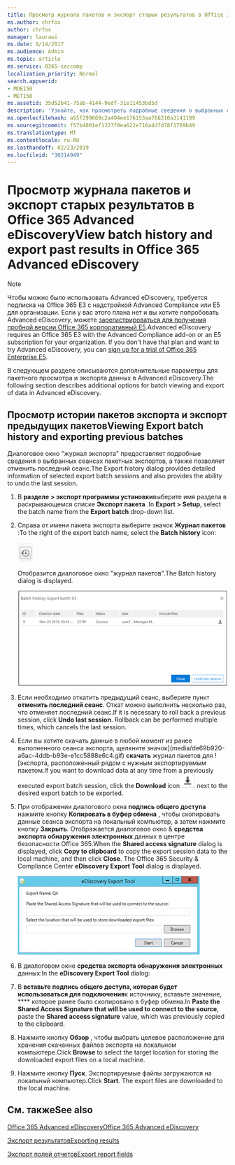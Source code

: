 ```yaml
---
title: Просмотр журнала пакетов и экспорт старых результатов в Office 365 Advanced eDiscovery
ms.author: chrfox
author: chrfox
manager: laurawi
ms.date: 9/14/2017
ms.audience: Admin
ms.topic: article
ms.service: O365-seccomp
localization_priority: Normal
search.appverid:
- MOE150
- MET150
ms.assetid: 35d52b41-75ab-4144-9edf-31e11453bd5d
description: 'Узнайте, как просмотреть подробные сведения о выбранных сеансах пакетного экспорта и как отменить последний сеанс экспорта в Office 365 Advanced eDiscovery.  '
ms.openlocfilehash: a55f299669c2a404ee176153aa766210a3141199
ms.sourcegitcommit: f57b4001ef1327f0ea622e716a4d7d78f1769b49
ms.translationtype: MT
ms.contentlocale: ru-RU
ms.lasthandoff: 02/23/2019
ms.locfileid: "30214949"
---
```

# <a name="view-batch-history-and-export-past-results-in-office-365-advanced-ediscovery"></a><span data-ttu-id="7d603-103">Просмотр журнала пакетов и экспорт старых результатов в Office 365 Advanced eDiscovery</span><span class="sxs-lookup"><span data-stu-id="7d603-103">View batch history and export past results in Office 365 Advanced eDiscovery</span></span>

> [!NOTE]
> <span data-ttu-id="7d603-p101">Чтобы можно было использовать Advanced eDiscovery, требуется подписка на Office 365 E3 с надстройкой Advanced Compliance или E5 для организации. Если у вас этого плана нет и вы хотите попробовать Advanced eDiscovery, можете [зарегистрироваться для получения пробной версии Office 365 корпоративный E5](https://go.microsoft.com/fwlink/p/?LinkID=698279).</span><span class="sxs-lookup"><span data-stu-id="7d603-p101">Advanced eDiscovery requires an Office 365 E3 with the Advanced Compliance add-on or an E5 subscription for your organization. If you don't have that plan and want to try Advanced eDiscovery, you can [sign up for a trial of Office 365 Enterprise E5](https://go.microsoft.com/fwlink/p/?LinkID=698279).</span></span> 
  
<span data-ttu-id="7d603-106">В следующем разделе описываются дополнительные параметры для пакетного просмотра и экспорта данных в Advanced eDiscovery.</span><span class="sxs-lookup"><span data-stu-id="7d603-106">The following section describes additional options for batch viewing and export of data in Advanced eDiscovery.</span></span> 
  
## <a name="viewing-export-batch-history-and-exporting-previous-batches"></a><span data-ttu-id="7d603-107">Просмотр истории пакетов экспорта и экспорт предыдущих пакетов</span><span class="sxs-lookup"><span data-stu-id="7d603-107">Viewing Export batch history and exporting previous batches</span></span>

<span data-ttu-id="7d603-108">Диалоговое окно "журнал экспорта" предоставляет подробные сведения о выбранных сеансах пакетных экспортов, а также позволяет отменить последний сеанс.</span><span class="sxs-lookup"><span data-stu-id="7d603-108">The Export history dialog provides detailed information of selected export batch sessions and also provides the ability to undo the last session.</span></span>
  
1. <span data-ttu-id="7d603-109">В **разделе \> экспорт программы установки**выберите имя раздела в раскрывающемся списке **Экспорт пакета** .</span><span class="sxs-lookup"><span data-stu-id="7d603-109">In **Export \> Setup**, select the batch name from the **Export batch** drop-down list.</span></span> 
    
2. <span data-ttu-id="7d603-110">Справа от имени пакета экспорта выберите значок **Журнал пакетов** :</span><span class="sxs-lookup"><span data-stu-id="7d603-110">To the right of the export batch name, select the **Batch history** icon:</span></span> 
    
    ![Значок журнала пакета для экспорта](media/a14f6ef9-0c3c-4851-b65d-9380f2d8a38a.gif)
  
    <span data-ttu-id="7d603-112">Отобразится диалоговое окно "журнал пакетов".</span><span class="sxs-lookup"><span data-stu-id="7d603-112">The Batch history dialog is displayed.</span></span>
    
    ![Журнал пакета для экспорта](media/04c5b75c-348c-491d-b4fe-716659333890.png)
  
3. <span data-ttu-id="7d603-p102">Если необходимо откатить предыдущий сеанс, выберите пункт **отменить последний сеанс**. Откат можно выполнить несколько раз, что отменяет последний сеанс.</span><span class="sxs-lookup"><span data-stu-id="7d603-p102">If it is necessary to roll back a previous session, click **Undo last session**. Rollback can be performed multiple times, which cancels the last session.</span></span>
    
4. <span data-ttu-id="7d603-116">Если вы хотите скачать данные в любой момент из ранее выполненного сеанса экспорта, щелкните значок](media/de69b920-a6ac-4ddb-b93e-e1cc5888e6c4.gif) **скачать** журнал пакетов для ![экспорта, расположенный рядом с нужным экспортируемым пакетом.</span><span class="sxs-lookup"><span data-stu-id="7d603-116">If you want to download data at any time from a previously executed export batch session, click the **Download** icon ![Export batch history download icon](media/de69b920-a6ac-4ddb-b93e-e1cc5888e6c4.gif) next to the desired export batch to be exported.</span></span> 
    
5. <span data-ttu-id="7d603-p103">При отображении диалогового окна **подпись общего доступа** нажмите кнопку **Копировать в буфер обмена** , чтобы скопировать данные сеанса экспорта на локальный компьютер, а затем нажмите кнопку **Закрыть**. Отображается диалоговое окно &amp; **средства экспорта обнаружения электронных** данных в центре безопасности Office 365.</span><span class="sxs-lookup"><span data-stu-id="7d603-p103">When the **Shared access signature** dialog is displayed, click **Copy to clipboard** to copy the export session data to the local machine, and then click **Close**. The Office 365 Security &amp; Compliance Center **eDiscovery Export Tool** dialog is displayed.</span></span> 
    
    ![Диалоговое окно экспорта обнаруженных электронных данных](media/01f79d2d-6da0-45e6-9c6f-ab12347572cb.gif)
  
6. <span data-ttu-id="7d603-120">В диалоговом окне **средства экспорта обнаружения электронных** данных:</span><span class="sxs-lookup"><span data-stu-id="7d603-120">In the **eDiscovery Export Tool** dialog:</span></span> 
    
1. <span data-ttu-id="7d603-121">В **вставьте подпись общего доступа, которая будет использоваться для подключения**к источнику, вставьте значение, \*\*\*\* которое ранее было скопировано в буфер обмена.</span><span class="sxs-lookup"><span data-stu-id="7d603-121">In **Paste the Shared Access Signature that will be used to connect to the source**, paste the **Shared access signature** value, which was previously copied to the clipboard.</span></span> 
    
2. <span data-ttu-id="7d603-122">Нажмите кнопку **Обзор** , чтобы выбрать целевое расположение для хранения скачанных файлов экспорта на локальном компьютере.</span><span class="sxs-lookup"><span data-stu-id="7d603-122">Click **Browse** to select the target location for storing the downloaded export files on a local machine.</span></span> 
    
3. <span data-ttu-id="7d603-p104">Нажмите кнопку **Пуск**. Экспортируемые файлы загружаются на локальный компьютер.</span><span class="sxs-lookup"><span data-stu-id="7d603-p104">Click **Start**. The export files are downloaded to the local machine.</span></span> 
    
## <a name="see-also"></a><span data-ttu-id="7d603-125">См. также</span><span class="sxs-lookup"><span data-stu-id="7d603-125">See also</span></span>

[<span data-ttu-id="7d603-126">Office 365 Advanced eDiscovery</span><span class="sxs-lookup"><span data-stu-id="7d603-126">Office 365 Advanced eDiscovery</span></span>](office-365-advanced-ediscovery.md)
  
[<span data-ttu-id="7d603-127">Экспорт результатов</span><span class="sxs-lookup"><span data-stu-id="7d603-127">Exporting results </span></span>](export-results-in-advanced-ediscovery.md)

[<span data-ttu-id="7d603-128">Экспорт полей отчетов</span><span class="sxs-lookup"><span data-stu-id="7d603-128">Export report fields</span></span>](export-report-fields-in-advanced-ediscovery.md)

